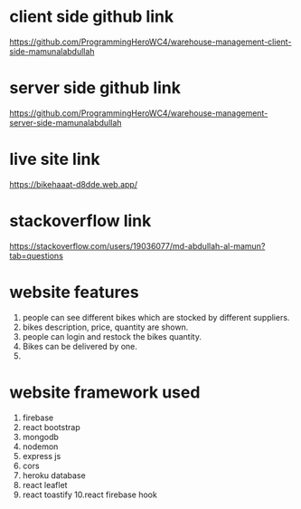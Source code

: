 # client side github link
https://github.com/ProgrammingHeroWC4/warehouse-management-client-side-mamunalabdullah

# server side github link
https://github.com/ProgrammingHeroWC4/warehouse-management-server-side-mamunalabdullah

# live site link
https://bikehaaat-d8dde.web.app/
# stackoverflow link
https://stackoverflow.com/users/19036077/md-abdullah-al-mamun?tab=questions

# website features
1. people can see different bikes which are stocked by different suppliers.
2. bikes description, price, quantity are shown.
3. people can login and restock the bikes quantity.
4. Bikes can be delivered by one.
5. 

# website framework used 
1. firebase
2. react bootstrap
3. mongodb
4. nodemon
5. express js
6. cors
7. heroku database
8. react leaflet
9. react toastify
10.react firebase hook
 
